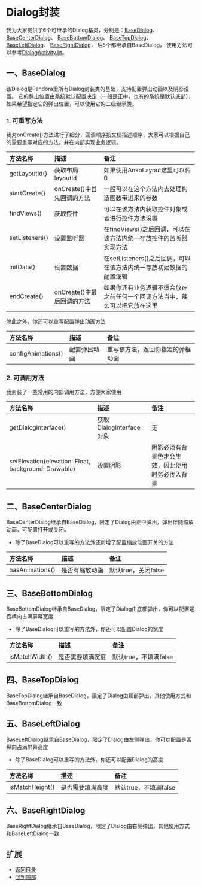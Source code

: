 # Dialog封装
我为大家提供了6个可继承的Dialog基类，分别是：[BaseDialog](https://github.com/LZ9/AgileDevKt/blob/master/pandora/document/pandora_dialog.md#一basedialog)、
[BaseCenterDialog](https://github.com/LZ9/AgileDevKt/blob/master/pandora/document/pandora_dialog.md#二basecenterdialog)、
[BaseBottomDialog](https://github.com/LZ9/AgileDevKt/blob/master/pandora/document/pandora_dialog.md#三basebottomdialog)、
[BaseTopDialog](https://github.com/LZ9/AgileDevKt/blob/master/pandora/document/pandora_dialog.md#四basetopdialog)、
[BaseLeftDialog](https://github.com/LZ9/AgileDevKt/blob/master/pandora/document/pandora_dialog.md#五baseleftdialog)、
[BaseRightDialog](https://github.com/LZ9/AgileDevKt/blob/master/pandora/document/pandora_dialog.md#六baserightdialog)，
后5个都继承自BaseDialog，
使用方法可以参考[DialogActivity.kt](https://github.com/LZ9/AgileDevKt/blob/master/app/src/main/java/com/lodz/android/agiledevkt/modules/dialog/DialogActivity.kt)。

## 一、BaseDialog
该Dialog是Pandora里所有Dialog封装类的基础，支持配置弹出动画以及阴影设置。
它的弹出位置由系统默认配置决定（一般是正中，也有的系统是默认底部），如果希望指定它的弹出位置，可以使用它的二级继承类。

### 1. 可重写方法
我对onCreate()方法进行了细分，回调顺序按文档描述顺序，大家可以根据自己的需要重写对应的方法，并在内部实现业务逻辑。

方法名称|描述|备注
:---|:---|:---
getLayoutId()|获取布局layoutId|如果使用AnkoLayout这里可以传0
startCreate()|onCreate()中首先回调的方法|一般可以在这个方法内去处理构造函数带进来的参数
findViews()|获取控件|可以在该方法内获取控件对象或者进行控件方法设置
setListeners()|设置监听器|在findViews()之后回调，可以在该方法内统一存放控件的监听器实现方法
initData()|设置数据|在setListeners()之后回调，可以在该方法内统一存放初始数据的配置逻辑
endCreate()|onCreate()中最后回调的方法|如果你还有业务逻辑不适合放在之前任何一个回调方法当中，辣么可以把它放在这里

除此之外，你还可以重写配置弹出动画方法

方法名称|描述|备注
:---|:---|:---
configAnimations()|配置弹出动画|重写该方法，返回你指定的弹框动画


### 2. 可调用方法
我封装了一些常用的内部调用方法，方便大家使用

方法名称|描述|备注
:---|:---|:---
getDialogInterface()|获取DialogInterface对象|无
setElevation(elevation: Float, background: Drawable)|设置阴影|阴影必须有背景色才会生效，因此使用时务必传入背景

## 二、BaseCenterDialog
BaseCenterDialog继承自BaseDialog，限定了Dialog由正中弹出，弹出伴随缩放动画，可配置打开或关闭。

 - 除了BaseDialog可以重写的方法外还新增了配置缩放动画开关的方法

方法名称|描述|备注
:---|:---|:---
hasAnimations()|是否有缩放动画|默认true，关闭false

## 三、BaseBottomDialog
BaseBottomDialog继承自BaseDialog，限定了Dialog由底部弹出，你可以配置是否横向占满屏幕宽度

 - 除了BaseDialog可以重写的方法外，你还可以配置Dialog的宽度

方法名称|描述|备注
:---|:---|:---
isMatchWidth()|是否需要填满宽度|默认true，不填满false

## 四、BaseTopDialog
BaseTopDialog继承自BaseDialog，限定了Dialog由顶部弹出，其他使用方式和BaseBottomDialog一致

## 五、BaseLeftDialog
BaseLeftDialog继承自BaseDialog，限定了Dialog由左侧弹出，你可以配置是否纵向占满屏幕高度

 - 除了BaseDialog可以重写的方法外，你还可以配置Dialog的高度

方法名称|描述|备注
:---|:---|:---
isMatchHeight()|是否需要填满高度|默认true，不填满false

## 六、BaseRightDialog
BaseRightDialog继承自BaseDialog，限定了Dialog由右侧弹出，其他使用方式和BaseLeftDialog一致

## 扩展
- [返回目录](https://github.com/LZ9/AgileDevKt/blob/master/pandora/document/readme_pandora.md)
- [回到顶部](https://github.com/LZ9/AgileDevKt/blob/master/pandora/document/pandora_dialog.md#dialog封装)